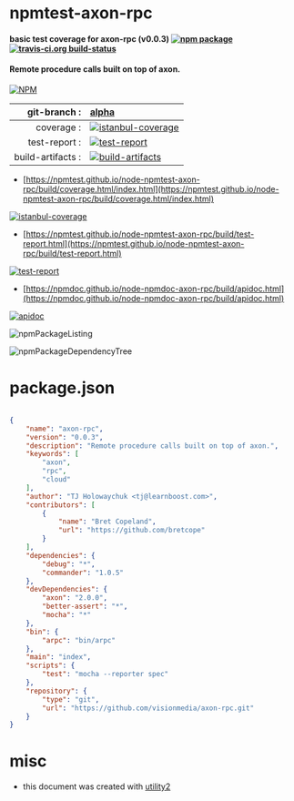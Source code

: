 # npmtest-axon-rpc

#### basic test coverage for  axon-rpc (v0.0.3)  [![npm package](https://img.shields.io/npm/v/npmtest-axon-rpc.svg?style=flat-square)](https://www.npmjs.org/package/npmtest-axon-rpc) [![travis-ci.org build-status](https://api.travis-ci.org/npmtest/node-npmtest-axon-rpc.svg)](https://travis-ci.org/npmtest/node-npmtest-axon-rpc)

#### Remote procedure calls built on top of axon.

[![NPM](https://nodei.co/npm/axon-rpc.png?downloads=true&downloadRank=true&stars=true)](https://www.npmjs.com/package/axon-rpc)

| git-branch : | [alpha](https://github.com/npmtest/node-npmtest-axon-rpc/tree/alpha)|
|--:|:--|
| coverage : | [![istanbul-coverage](https://npmtest.github.io/node-npmtest-axon-rpc/build/coverage.badge.svg)](https://npmtest.github.io/node-npmtest-axon-rpc/build/coverage.html/index.html)|
| test-report : | [![test-report](https://npmtest.github.io/node-npmtest-axon-rpc/build/test-report.badge.svg)](https://npmtest.github.io/node-npmtest-axon-rpc/build/test-report.html)|
| build-artifacts : | [![build-artifacts](https://npmtest.github.io/node-npmtest-axon-rpc/glyphicons_144_folder_open.png)](https://github.com/npmtest/node-npmtest-axon-rpc/tree/gh-pages/build)|

- [https://npmtest.github.io/node-npmtest-axon-rpc/build/coverage.html/index.html](https://npmtest.github.io/node-npmtest-axon-rpc/build/coverage.html/index.html)

[![istanbul-coverage](https://npmtest.github.io/node-npmtest-axon-rpc/build/screenCapture.buildCi.browser.%252Ftmp%252Fbuild%252Fcoverage.lib.html.png)](https://npmtest.github.io/node-npmtest-axon-rpc/build/coverage.html/index.html)

- [https://npmtest.github.io/node-npmtest-axon-rpc/build/test-report.html](https://npmtest.github.io/node-npmtest-axon-rpc/build/test-report.html)

[![test-report](https://npmtest.github.io/node-npmtest-axon-rpc/build/screenCapture.buildCi.browser.%252Ftmp%252Fbuild%252Ftest-report.html.png)](https://npmtest.github.io/node-npmtest-axon-rpc/build/test-report.html)

- [https://npmdoc.github.io/node-npmdoc-axon-rpc/build/apidoc.html](https://npmdoc.github.io/node-npmdoc-axon-rpc/build/apidoc.html)

[![apidoc](https://npmdoc.github.io/node-npmdoc-axon-rpc/build/screenCapture.buildCi.browser.%252Ftmp%252Fbuild%252Fapidoc.html.png)](https://npmdoc.github.io/node-npmdoc-axon-rpc/build/apidoc.html)

![npmPackageListing](https://npmtest.github.io/node-npmtest-axon-rpc/build/screenCapture.npmPackageListing.svg)

![npmPackageDependencyTree](https://npmtest.github.io/node-npmtest-axon-rpc/build/screenCapture.npmPackageDependencyTree.svg)



# package.json

```json

{
    "name": "axon-rpc",
    "version": "0.0.3",
    "description": "Remote procedure calls built on top of axon.",
    "keywords": [
        "axon",
        "rpc",
        "cloud"
    ],
    "author": "TJ Holowaychuk <tj@learnboost.com>",
    "contributors": [
        {
            "name": "Bret Copeland",
            "url": "https://github.com/bretcope"
        }
    ],
    "dependencies": {
        "debug": "*",
        "commander": "1.0.5"
    },
    "devDependencies": {
        "axon": "2.0.0",
        "better-assert": "*",
        "mocha": "*"
    },
    "bin": {
        "arpc": "bin/arpc"
    },
    "main": "index",
    "scripts": {
        "test": "mocha --reporter spec"
    },
    "repository": {
        "type": "git",
        "url": "https://github.com/visionmedia/axon-rpc.git"
    }
}
```



# misc
- this document was created with [utility2](https://github.com/kaizhu256/node-utility2)

